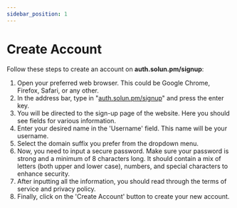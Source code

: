 ```yaml
---
sidebar_position: 1
---
```


# Create Account


Follow these steps to create an account on **auth.solun.pm/signup**:

1. Open your preferred web browser. This could be Google Chrome, Firefox, Safari, or any other.
2. In the address bar, type in "[auth.solun.pm/signup](https://auth.solun.pm/signup)" and press the enter key.
3. You will be directed to the sign-up page of the website. Here you should see fields for various information.
4. Enter your desired name in the 'Username' field. This name will be your username.
5. Select the domain suffix you prefer from the dropdown menu.
6. Now, you need to input a secure password. Make sure your password is strong and a minimum of 8 characters long. It should contain a mix of letters (both upper and lower case), numbers, and special characters to enhance security.
7. After inputting all the information, you should read through the terms of service and privacy policy. 
8. Finally, click on the 'Create Account' button to create your new account.